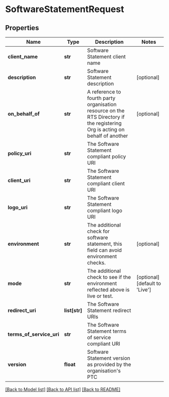 # SoftwareStatementRequest

## Properties
Name | Type | Description | Notes
------------ | ------------- | ------------- | -------------
**client_name** | **str** | Software Statement client name | 
**description** | **str** | Software Statement description | [optional] 
**on_behalf_of** | **str** | A reference to fourth party organisation resource on the RTS Directory if the registering Org is acting on behalf of another | [optional] 
**policy_uri** | **str** | The Software Statement compliant policy URI | 
**client_uri** | **str** | The Software Statement compliant client URI | 
**logo_uri** | **str** | The Software Statement compliant logo URI | 
**environment** | **str** | The additional check for software statement, this field can avoid environment checks. | [optional] 
**mode** | **str** | The additional check to see if the environment reflected above is live or test. | [optional] [default to 'Live']
**redirect_uri** | **list[str]** | The Software Statement redirect URIs | 
**terms_of_service_uri** | **str** | The Software Statement terms of service compliant URI | 
**version** | **float** | Software Statement version as provided by the organisation&#x27;s PTC | 

[[Back to Model list]](../README.md#documentation-for-models) [[Back to API list]](../README.md#documentation-for-api-endpoints) [[Back to README]](../README.md)

